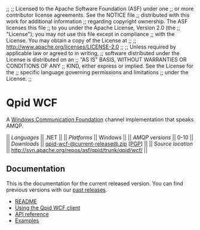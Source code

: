 ;;
;; Licensed to the Apache Software Foundation (ASF) under one
;; or more contributor license agreements.  See the NOTICE file
;; distributed with this work for additional information
;; regarding copyright ownership.  The ASF licenses this file
;; to you under the Apache License, Version 2.0 (the
;; "License"); you may not use this file except in compliance
;; with the License.  You may obtain a copy of the License at
;; 
;;   http://www.apache.org/licenses/LICENSE-2.0
;; 
;; Unless required by applicable law or agreed to in writing,
;; software distributed under the License is distributed on an
;; "AS IS" BASIS, WITHOUT WARRANTIES OR CONDITIONS OF ANY
;; KIND, either express or implied.  See the License for the
;; specific language governing permissions and limitations
;; under the License.
;;

# Qpid WCF

A [Windows Communication
Foundation](http://msdn.microsoft.com/en-us/library/ms731082.aspx)
channel implementation that speaks AMQP.

  || *Languages* || .NET ||
  || *Platforms* || Windows ||
  || *AMQP versions* || 0-10 ||
  || *Downloads* || [qpid-wcf-@current-release@.zip](http://www.apache.org/dyn/closer.cgi/qpid/@current-release@/qpid-wcf-@current-release@.zip) \[[PGP](http://www.apache.org/dist/qpid/@current-release@/qpid-wcf-@current-release@.zip.asc)] ||
  || *Source location* ||  <http://svn.apache.org/repos/asf/qpid/trunk/qpid/wcf/> ||

## Documentation

This is the documentation for the current released version.  You can
find previous versions with our
[past releases](@site-url@/releases/index.html#past-releases).

 - [README](http://svn.apache.org/repos/asf/qpid/tags/@current-release@/qpid/wcf/ReadMe.txt)
 - [Using the Qpid WCF client](@current-release-url@/programming/book/index.html#QpidWCF)
 - [API reference](http://msdn.microsoft.com/en-us/library/vstudio/ms735119\(v=vs.90\).aspx)
 - [Examples](http://svn.apache.org/repos/asf/qpid/tags/@current-release@/qpid/wcf/samples)
